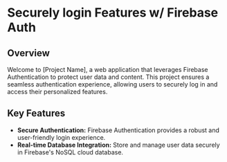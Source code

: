 # Securely login Features w/ Firebase Auth

## Overview

Welcome to [Project Name], a web application that leverages Firebase Authentication to protect user data and content. This project ensures a seamless authentication experience, allowing users to securely log in and access their personalized features.

## Key Features

* **Secure Authentication:** Firebase Authentication provides a robust and user-friendly login experience.
* **Real-time Database Integration:** Store and manage user data securely in Firebase's NoSQL cloud database.
